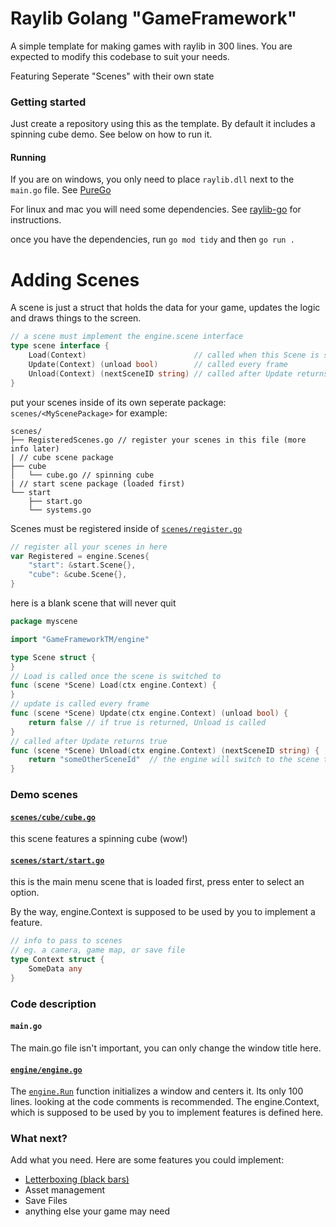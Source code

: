 # Raylib Golang "GameFramework"

A simple template for making games with raylib in 300 lines. You are expected
to modify this codebase to suit your needs.


Featuring Seperate "Scenes" with their own state


### Getting started

Just create a repository using this as the template. By default it includes a spinning cube demo. See below on how to run it.
#### Running
If you are on windows, you only need to place `raylib.dll` next to the `main.go` file. See [PureGo](https://github.com/gen2brain/raylib-go/?tab=readme-ov-file#purego-without-cgo-ie-cgo_enabled0) 


For linux and mac you will need some dependencies.
See [raylib-go](https://github.com/gen2brain/raylib-go/) for instructions. 

once you have the dependencies, run `go mod tidy` and then `go run .`


# Adding Scenes
A scene is just a struct that holds the data for your game, updates the logic and draws things to the screen.
```go
// a scene must implement the engine.scene interface
type scene interface {
	Load(Context)                        // called when this Scene is switched to
	Update(Context) (unload bool)        // called every frame
	Unload(Context) (nextSceneID string) // called after Update returns true. Switches to nextSceneID
}
```

put your scenes inside of its own seperate package:
`scenes/<MyScenePackage>` for example:
```
scenes/
├── RegisteredScenes.go // register your scenes in this file (more info later)
| // cube scene package
├── cube 
│   └── cube.go // spinning cube
| // start scene package (loaded first)
└── start 
    ├── start.go
    └── systems.go
```

Scenes must be registered inside of [`scenes/register.go`](https://github.com/BrownNPC/Golang-Raylib-GameFramework/blob/master/scenes/register.go) 
```go
// register all your scenes in here
var Registered = engine.Scenes{
	"start": &start.Scene{},
	"cube": &cube.Scene{},
}
```


here is a blank scene that will never quit
```go
package myscene

import "GameFrameworkTM/engine"

type Scene struct {
}
// Load is called once the scene is switched to
func (scene *Scene) Load(ctx engine.Context) {
}
// update is called every frame
func (scene *Scene) Update(ctx engine.Context) (unload bool) {
	return false // if true is returned, Unload is called
}
// called after Update returns true
func (scene *Scene) Unload(ctx engine.Context) (nextSceneID string) {
	return "someOtherSceneId"  // the engine will switch to the scene that is registered with this id
}
```
### Demo scenes
#### [`scenes/cube/cube.go`](https://github.com/BrownNPC/Golang-Raylib-GameFramework/blob/master/scenes/cube/cube.go)
this scene features a spinning cube (wow!)

#### [`scenes/start/start.go`](https://github.com/BrownNPC/Golang-Raylib-GameFramework/blob/master/scenes/start/start.go)
this is the main menu scene that is loaded first, press enter to select an option.






By the way, engine.Context is supposed to be used by you to implement a feature. 
```go
// info to pass to scenes
// eg. a camera, game map, or save file
type Context struct {
	SomeData any
}
```
### Code description

#### `main.go`

The main.go file isn't important, you can only change the window title here.

#### [`engine/engine.go`](https://github.com/BrownNPC/Golang-Raylib-GameFramework/blob/master/engine/engine.go)

The [`engine.Run`](https://github.com/BrownNPC/Golang-Raylib-GameFramework/blob/master/engine/engine.go#L33)
function initializes a window and centers it. Its only 100 lines.
looking at the code comments is recommended. The engine.Context, which is supposed to be used by you to implement features is defined here.





### What next?
Add what you need. Here are some features you could implement:

- [Letterboxing (black bars)](https://www.raylib.com/examples/core/loader.html?name=core_window_letterbox)
- Asset management
- Save Files
- anything else your game may need

